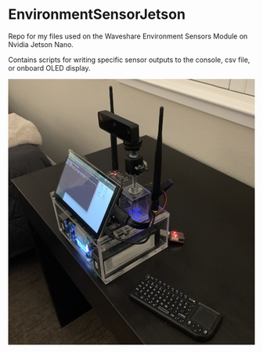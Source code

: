 # EnvironmentSensorJetson
Repo for my files used on the Waveshare Environment Sensors Module on Nvidia Jetson Nano.

Contains scripts for writing specific sensor outputs to the console, csv file, or onboard OLED display. 

![Photo](IMG-4340.jpg)
